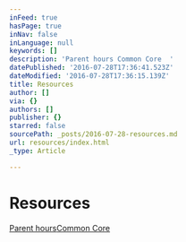 ```yaml
---
inFeed: true
hasPage: true
inNav: false
inLanguage: null
keywords: []
description: 'Parent hours Common Core  '
datePublished: '2016-07-28T17:36:41.523Z'
dateModified: '2016-07-28T17:36:15.139Z'
title: Resources
author: []
via: {}
authors: []
publisher: {}
starred: false
sourcePath: _posts/2016-07-28-resources.md
url: resources/index.html
_type: Article

---
```

# Resources

[Parent hours][0][Common Core][1]


[0]: https://sites.google.com/a/natomascharter.org/star-academy-parent-hours/
[1]: https://mistervue.wordpress.com/resources/common-core/